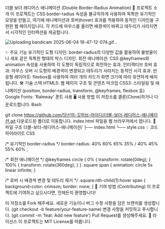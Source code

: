 더블 보더 레디어스 애니메이션 (Double Border-Radius Animation)
🚀 프로젝트 소개
이 프로젝트는 CSS border-radius 속성을 불규칙하게 사용하여 독특한 유기적인 모양을 만들고, 여기에 애니메이션과 호버(hover) 효과를 적용하여 동적인 디자인을 구현한 웹 페이지입니다. 각 카드에 마우스를 올리면 배경색이 바뀌고 테두리가 사라지면서 시각적인 인터랙션을 제공합니다.

![Uploading bandicam 2025-06-04 16-47-12-074.gif…]()


✨ 주요 기능
유기적인 도형 디자인: border-radius의 다양한 값을 활용하여 물방울이나 세포 같은 독특한 형태의 박스 디자인.
회전 애니메이션: CSS @keyframes와 animation 속성을 사용하여 각 도형이 독립적으로 회전하는 효과.
인터랙티브 호버 효과: 마우스 오버 시 도형의 배경색이 변경되고 테두리가 사라지는 동적인 시각 효과.
반응형 레이아웃: flexbox를 사용하여 여러 개의 카드가 화면 크기에 따라 유연하게 배치됩니다.
🛠️ 기술 스택
HTML5: 웹 페이지 구조 및 콘텐츠 마크업
CSS3: 스타일링 및 애니메이션 (position, border-radius, transform, @keyframes, flexbox 등)
Google Fonts: 'Raleway' 폰트 사용
🖥️ 사용 방법
이 저장소를 클론(Clone)하거나 다운로드합니다.
Bash

git clone https://github.com/당신의-깃허브-아이디/더블-보더-레디어스-애니메이션.git
다운로드된 폴더로 이동합니다.
index.html 파일을 웹 브라우저에서 엽니다.
📂 파일 구조
더블-보더-레디어스-애니메이션/
├── index.html
└── style.css
💡 코드 하이라이트
CSS

/* 유기적인 border-radius */
border-radius: 40% 60% 65% 35% / 40% 45% 55% 60% ;

/* 회전 애니메이션 */
@keyframes circle {
    0% { transform: rotate(0deg); }
    100% { transform: rotate(360deg); }
}
.square span {
    animation: circle 5s linear infinite;
}

/* 호버 시 배경색 변경 및 테두리 제거 */
.square:nth-child(1):hover span {
    background-color: crimson;
    border: none;
}
🤝 기여 방법 (Contributing)
이 프로젝트에 기여하고 싶으시다면, 언제든지 환영합니다!

이 저장소를 Fork 해주세요.
새로운 기능이나 버그 수정 사항을 담은 브랜치를 생성합니다. (git checkout -b feature/your-feature-name)
변경 사항을 커밋하고 푸시합니다. (git commit -m 'feat: Add new feature')
Pull Request를 생성해주세요.
📄 라이선스
이 프로젝트는 MIT License를 따릅니다.

